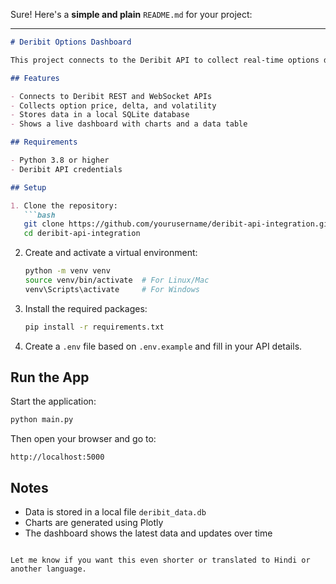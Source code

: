 Sure! Here's a **simple and plain** `README.md` for your project:

---

````markdown
# Deribit Options Dashboard

This project connects to the Deribit API to collect real-time options data. It stores the data in a SQLite database and displays it on a web dashboard using Flask.

## Features

- Connects to Deribit REST and WebSocket APIs
- Collects option price, delta, and volatility
- Stores data in a local SQLite database
- Shows a live dashboard with charts and a data table

## Requirements

- Python 3.8 or higher
- Deribit API credentials

## Setup

1. Clone the repository:
   ```bash
   git clone https://github.com/yourusername/deribit-api-integration.git
   cd deribit-api-integration
````

2. Create and activate a virtual environment:

   ```bash
   python -m venv venv
   source venv/bin/activate  # For Linux/Mac
   venv\Scripts\activate     # For Windows
   ```

3. Install the required packages:

   ```bash
   pip install -r requirements.txt
   ```

4. Create a `.env` file based on `.env.example` and fill in your API details.

## Run the App

Start the application:

```bash
python main.py
```

Then open your browser and go to:

```
http://localhost:5000
```

## Notes

* Data is stored in a local file `deribit_data.db`
* Charts are generated using Plotly
* The dashboard shows the latest data and updates over time

```

Let me know if you want this even shorter or translated to Hindi or another language.
```
